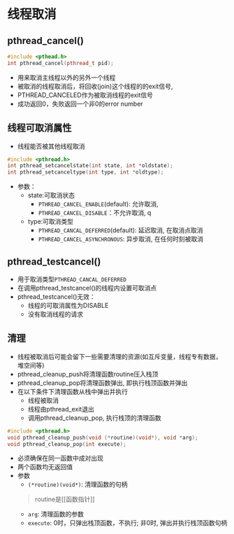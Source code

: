 # 线程取消

##  pthread_cancel()

```c++
#include <pthead.h>
int pthread_cancel(pthread_t pid);
```

- 用来取消主线程以外的另外一个线程
- 被取消的线程取消后，将回收(join)这个线程的的exit信号, 
- PTHREAD_CANCELED作为被取消线程的exit信号
- 成功返回0，失败返回一个非0的error number

## 线程可取消属性 

- 线程能否被其他线程取消
  
```c++
#include <pthread.h>
int pthread_setcancelstate(int state, int *oldstate);
int pthread_setcanceltype(int type, int *oldtype);
```

- 参数：
  - state:可取消状态
    - `PTHREAD_CANCEL_ENABLE`(default): 允许取消, 
    - `PTHREAD_CANCEL_DISABLE`：不允许取消, q
  - type:可取消类型
    - `PTHREAD_CANCAL_DEFERRED`(default): 延迟取消, 在取消点取消
    - `PTHREAD_CANCEL_ASYNCHRONOUS`: 异步取消, 在任何时刻被取消
    
## pthread_testcancel()

- 用于取消类型`PTHREAD_CANCAL_DEFERRED`
- 在调用pthread_testcancel()的线程内设置可取消点
- pthread_testcancel()无效：
  - 线程的可取消属性为DISABLE
  - 没有取消线程的请求

## 清理

- 线程被取消后可能会留下一些需要清理的资源(如互斥变量，线程专有数据，堆空间等)
- pthread_cleanup_push将清理函数routine压入栈顶
- pthread_cleanup_pop将清理函数弹出, 即执行栈顶函数并弹出
- 在以下条件下清理函数从栈中弹出并执行
  -  线程被取消
  - 线程由pthread_exit退出 
  - 调用pthread_cleanup_pop, 执行栈顶的清理函数

```c++
#include <pthread.h>
void pthread_cleanup_push(void (*routine)(void*), void *arg);
void pthread_cleanup_pop(int execute);
```

- 必须确保在同一函数中成对出现
- 两个函数均无返回值
- 参数
  - `(*routine)(void*)`: 清理函数的句柄
  > routine是[[函数指针]]
  - `arg`: 清理函数的参数
  - `execute`: 0时，只弹出栈顶函数，不执行; 非0时, 弹出并执行栈顶函数句柄
  
  
   
   
   
  
   
  
   
  